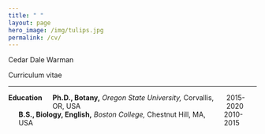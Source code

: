 ```yaml
---
title: " "
layout: page
hero_image: /img/tulips.jpg
permalink: /cv/
---
```


<div class="container is-max-desktop has-text-centered">
	<p class="title is-2">Cedar Dale Warman</p>
	<p class="subtitle is-4">Curriculum vitae</p>
	<hr>
</div>

<div class="container is-max-desktop has-text-centered">
	<div class="columns">
		<div class="columns">
			<div class="column has-text-left">
			<strong>Education</strong>	
			</div>
		</div>
		<div class="columns is-mobile is-centered">
			<div class="column is-9 has-text-left">
			<strong>Ph.D., Botany,</strong><i> Oregon State University,</i> Corvallis, OR, USA
			</div>
			<div class="column is-3 has-text-right">
			2015-2020	
			</div>
		</div>
	</div>
	<div class="columns is-centered">
		<div class="column is-2 has-text-left">
		</div>
		<div class="column is-8 has-text-left">
		<strong>B.S., Biology, English,</strong><i> Boston College,</i> Chestnut Hill, MA, USA
		</div>
		<div class="column is-2 has-text-right">
		2010-2015	
		</div>
	</div>
</div>
